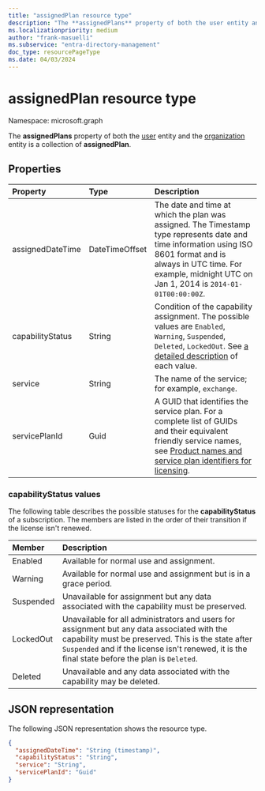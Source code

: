 ```yaml
---
title: "assignedPlan resource type"
description: "The **assignedPlans** property of both the user entity and the organization entity is a collection of **assignedPlan**."
ms.localizationpriority: medium
author: "frank-masuelli"
ms.subservice: "entra-directory-management"
doc_type: resourcePageType
ms.date: 04/03/2024
---
```


# assignedPlan resource type

Namespace: microsoft.graph

The **assignedPlans** property of both the [user](user.md) entity and the [organization](organization.md) entity is a collection of **assignedPlan**.


## Properties

| Property	   | Type	|Description|
|:---------------|:--------|:----------|
|assignedDateTime|DateTimeOffset|The date and time at which the plan was assigned. The Timestamp type represents date and time information using ISO 8601 format and is always in UTC time. For example, midnight UTC on Jan 1, 2014 is `2014-01-01T00:00:00Z`.|
|capabilityStatus|String|Condition of the capability assignment. The possible values are `Enabled`, `Warning`, `Suspended`, `Deleted`, `LockedOut`. See [a detailed description](#capabilitystatus-values) of each value.|
|service|String|The name of the service; for example, `exchange`.|
|servicePlanId|Guid|A GUID that identifies the service plan. For a complete list of GUIDs and their equivalent friendly service names, see [Product names and service plan identifiers for licensing](/azure/active-directory/enterprise-users/licensing-service-plan-reference).|


### capabilityStatus values

The following table describes the possible statuses for the **capabilityStatus** of a subscription. The members are listed in the order of their transition if the license isn't renewed.

| Member | Description	|
|:---------------|:--------|
| Enabled | Available for normal use and assignment. |
| Warning | Available for normal use and assignment but is in a grace period. |
| Suspended | Unavailable for assignment but any data associated with the capability must be preserved. |
| LockedOut | Unavailable for all administrators and users for assignment but any data associated with the capability must be preserved. This is the state after `Suspended` and if the license isn't renewed, it is the final state before the plan is `Deleted`. |
| Deleted | Unavailable and any data associated with the capability may be deleted. |


## JSON representation

The following JSON representation shows the resource type.

<!-- {
  "blockType": "resource",
  "optionalProperties": [

  ],
  "@odata.type": "microsoft.graph.assignedPlan"
}-->

```json
{
  "assignedDateTime": "String (timestamp)",
  "capabilityStatus": "String",
  "service": "String",
  "servicePlanId": "Guid"
}

```

<!-- uuid: 8fcb5dbc-d5aa-4681-8e31-b001d5168d79
2015-10-25 14:57:30 UTC -->
<!-- {
  "type": "#page.annotation",
  "description": "assignedPlan resource",
  "keywords": "",
  "section": "documentation",
  "tocPath": ""
}-->

